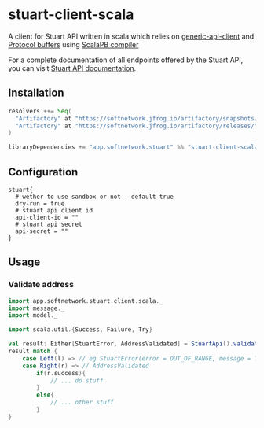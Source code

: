 # stuart-client-scala

A client for Stuart API written in scala which relies on [generic-api-client](https://github.com/fupelaqu/generic-client-api) and [Protocol buffers](https://developers.google.com/protocol-buffers/) using [ScalaPB compiler](https://scalapb.github.io/)

For a complete documentation of all endpoints offered by the Stuart API, you can visit [Stuart API documentation](https://stuart.api-docs.io).

## Installation

```scala
resolvers ++= Seq(
  "Artifactory" at "https://softnetwork.jfrog.io/artifactory/snapshots/",
  "Artifactory" at "https://softnetwork.jfrog.io/artifactory/releases/"
)

libraryDependencies += "app.softnetwork.stuart" %% "stuart-client-scala" % "0.1-SNAPSHOT"
```

## Configuration

```
stuart{
  # wether to use sandbox or not - default true
  dry-run = true
  # stuart api client id
  api-client-id = ""
  # stuart api secret
  api-secret = ""
}
```

## Usage

### Validate address

```scala
import app.softnetwork.stuart.client.scala._
import message._
import model._

import scala.util.{Success, Failure, Try}

val result: Either[StuartError, AddressValidated] = StuartApi().validateAddress("12 rue rivoli, 75001 Paris")
result match {
    case Left(l) => // eg StuartError(error = OUT_OF_RANGE, message = This location is out of range, data = Map())
    case Right(r) => // AddressValidated
        if(r.success){
            // ... do stuff
        }
        else{
            // ... other stuff
        }
}
```
